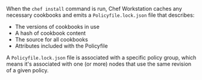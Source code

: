 When the `chef install` command is run, Chef Workstation caches any
necessary cookbooks and emits a `Policyfile.lock.json` file that
describes:

- The versions of cookbooks in use
- A hash of cookbook content
- The source for all cookbooks
- Attributes included with the Policyfile

A `Policyfile.lock.json` file is associated with a specific policy
group, which means it's associated with one (or more) nodes that use the same
revision of a given policy.
